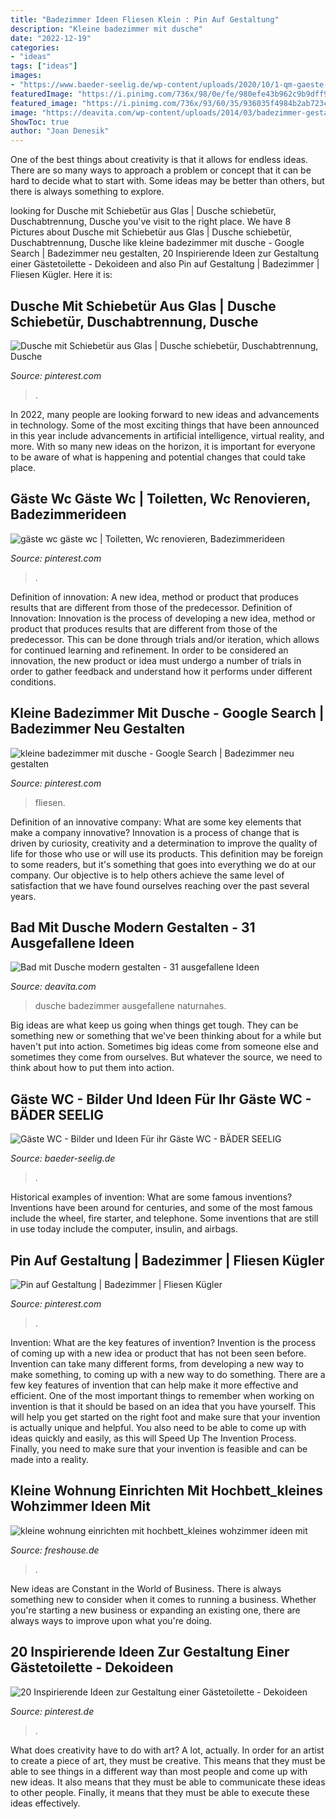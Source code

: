 ```yaml
---
title: "Badezimmer Ideen Fliesen Klein : Pin Auf Gestaltung"
description: "Kleine badezimmer mit dusche"
date: "2022-12-19"
categories:
- "ideas"
tags: ["ideas"]
images:
- "https://www.baeder-seelig.de/wp-content/uploads/2020/10/1-qm-gaeste-wc-einrichten-hamburg-Bergedorf-gestalten-bilder-fotos-beispiele-2.jpg"
featuredImage: "https://i.pinimg.com/736x/98/0e/fe/980efe43b962c9b9dff9ad8abf5754fc.jpg"
featured_image: "https://i.pinimg.com/736x/93/60/35/936035f4984b2ab723ca4c1e39f25146.jpg"
image: "https://deavita.com/wp-content/uploads/2014/03/badezimmer-gestaltung-graue-fliesen-wand-handbrause.jpg"
ShowToc: true
author: "Joan Denesik"
---
```



One of the best things about creativity is that it allows for endless ideas. There are so many ways to approach a problem or concept that it can be hard to decide what to start with. Some ideas may be better than others, but there is always something to explore.

	

		
looking for Dusche mit Schiebetür aus Glas | Dusche schiebetür, Duschabtrennung, Dusche you've visit to the right place. We have 8 Pictures about Dusche mit Schiebetür aus Glas | Dusche schiebetür, Duschabtrennung, Dusche like kleine badezimmer mit dusche - Google Search | Badezimmer neu gestalten, 20 Inspirierende Ideen zur Gestaltung einer Gästetoilette - Dekoideen and also Pin auf Gestaltung | Badezimmer | Fliesen Kügler. Here it is:
		
    
## Dusche Mit Schiebetür Aus Glas | Dusche Schiebetür, Duschabtrennung, Dusche

<img loading=lazy src="https://i.pinimg.com/736x/07/6b/01/076b0140644c5d4d9668331d28a497e3.jpg" onerror="this.onerror=null;this.src='https://tse3.mm.bing.net/th?id=OIP.TRgsxgBYzDPjhgrB2P1dNAHaJ3&amp;pid=15.1';" alt="Dusche mit Schiebetür aus Glas | Dusche schiebetür, Duschabtrennung, Dusche">

_Source: pinterest.com_

>. 

	

In 2022, many people are looking forward to new ideas and advancements in technology. Some of the most exciting things that have been announced in this year include advancements in artificial intelligence, virtual reality, and more. With so many new ideas on the horizon, it is important for everyone to be aware of what is happening and potential changes that could take place.

    
## Gäste Wc Gäste Wc | Toiletten, Wc Renovieren, Badezimmerideen

<img loading=lazy src="https://i.pinimg.com/736x/37/4f/43/374f436007210a04bc3262a9c13c3cd9.jpg" onerror="this.onerror=null;this.src='https://tse2.mm.bing.net/th?id=OIP.IfvtvqxSOydtXoJv9XXjHAHaLH&amp;pid=15.1';" alt="gäste wc gäste wc | Toiletten, Wc renovieren, Badezimmerideen">

_Source: pinterest.com_

>. 

	

Definition of innovation: A new idea, method or product that produces results that are different from those of the predecessor.
Definition of Innovation: 
Innovation is the process of developing a new idea, method or product that produces results that are different from those of the predecessor. This can be done through trials and/or iteration, which allows for continued learning and refinement. In order to be considered an innovation, the new product or idea must undergo a number of trials in order to gather feedback and understand how it performs under different conditions.

    
## Kleine Badezimmer Mit Dusche - Google Search | Badezimmer Neu Gestalten

<img loading=lazy src="https://i.pinimg.com/736x/b7/91/9e/b7919e7cf66732262679b4042c591ee9--in-bathroom-small-bathrooms.jpg" onerror="this.onerror=null;this.src='https://tse1.mm.bing.net/th?id=OIP.X0Yj9NLo0AQCmRgckWxqVgHaLb&amp;pid=15.1';" alt="kleine badezimmer mit dusche - Google Search | Badezimmer neu gestalten">

_Source: pinterest.com_

>fliesen. 

	

Definition of an innovative company: What are some key elements that make a company innovative?
Innovation is a process of change that is driven by curiosity, creativity and a determination to improve the quality of life for those who use or will use its products. This definition may be foreign to some readers, but it's something that goes into everything we do at our company. Our objective is to help others achieve the same level of satisfaction that we have found ourselves reaching over the past several years.

    
## Bad Mit Dusche Modern Gestalten - 31 Ausgefallene Ideen

<img loading=lazy src="https://deavita.com/wp-content/uploads/2014/03/badezimmer-gestaltung-graue-fliesen-wand-handbrause.jpg" onerror="this.onerror=null;this.src='https://tse2.mm.bing.net/th?id=OIP.Dp1BsdDmI7Ho2PwJuH5MjQHaLI&amp;pid=15.1';" alt="Bad mit Dusche modern gestalten - 31 ausgefallene Ideen">

_Source: deavita.com_

>dusche badezimmer ausgefallene naturnahes. 

	

Big ideas are what keep us going when things get tough. They can be something new or something that we've been thinking about for a while but haven't put into action. Sometimes big ideas come from someone else and sometimes they come from ourselves. But whatever the source, we need to think about how to put them into action.

    
## Gäste WC - Bilder Und Ideen Für Ihr Gäste WC - BÄDER SEELIG

<img loading=lazy src="https://www.baeder-seelig.de/wp-content/uploads/2020/10/1-qm-gaeste-wc-einrichten-hamburg-Bergedorf-gestalten-bilder-fotos-beispiele-2.jpg" onerror="this.onerror=null;this.src='https://tse1.mm.bing.net/th?id=OIP.K7laXaRkbOVzV7VhoYfZkQHaKQ&amp;pid=15.1';" alt="Gäste WC - Bilder und Ideen Für ihr Gäste WC - BÄDER SEELIG">

_Source: baeder-seelig.de_

>. 

	

Historical examples of invention: What are some famous inventions?
Inventions have been around for centuries, and some of the most famous include the wheel, fire starter, and telephone. Some inventions that are still in use today include the computer, insulin, and airbags.

    
## Pin Auf Gestaltung | Badezimmer | Fliesen Kügler

<img loading=lazy src="https://i.pinimg.com/736x/98/0e/fe/980efe43b962c9b9dff9ad8abf5754fc.jpg" onerror="this.onerror=null;this.src='https://tse2.mm.bing.net/th?id=OIP.meo8zDOkxpd89JyN3mRF1QHaFj&amp;pid=15.1';" alt="Pin auf Gestaltung | Badezimmer | Fliesen Kügler">

_Source: pinterest.com_

>. 

	

Invention: What are the key features of invention?
Invention is the process of coming up with a new idea or product that has not been seen before. Invention can take many different forms, from developing a new way to make something, to coming up with a new way to do something. There are a few key features of invention that can help make it more effective and efficient. 
One of the most important things to remember when working on invention is that it should be based on an idea that you have yourself. This will help you get started on the right foot and make sure that your invention is actually unique and helpful. You also need to be able to come up with ideas quickly and easily, as this will Speed Up The Invention Process. Finally, you need to make sure that your invention is feasible and can be made into a reality.

    
## Kleine Wohnung Einrichten Mit Hochbett_kleines Wohzimmer Ideen Mit

<img loading=lazy src="https://cdn.freshouse.de/uploads/2016/04/kleine-wohnung-einrichten-mit-hochbett_kleines-wohzimmer-ideen-mit-modernem-hochbett-design-und-kleines-wohnbereich-mit-fenstertüren-e1461336067213.jpg" onerror="this.onerror=null;this.src='https://tse1.mm.bing.net/th?id=OIP._Eaechd6vkpG9RtaID09ZQHaJ_&amp;pid=15.1';" alt="kleine wohnung einrichten mit hochbett_kleines wohzimmer ideen mit">

_Source: freshouse.de_

>. 

	

New ideas are Constant in the World of Business. There is always something new to consider when it comes to running a business. Whether you're starting a new business or expanding an existing one, there are always ways to improve upon what you're doing. 

    
## 20 Inspirierende Ideen Zur Gestaltung Einer Gästetoilette - Dekoideen

<img loading=lazy src="https://i.pinimg.com/736x/93/60/35/936035f4984b2ab723ca4c1e39f25146.jpg" onerror="this.onerror=null;this.src='https://tse4.mm.bing.net/th?id=OIP.2lncvMJo9D1l8ivVGzwYiQHaLH&amp;pid=15.1';" alt="20 Inspirierende Ideen zur Gestaltung einer Gästetoilette - Dekoideen">

_Source: pinterest.de_

>. 

	

What does creativity have to do with art? A lot, actually. In order for an artist to create a piece of art, they must be creative. This means that they must be able to see things in a different way than most people and come up with new ideas. It also means that they must be able to communicate these ideas to other people. Finally, it means that they must be able to execute these ideas effectively.

